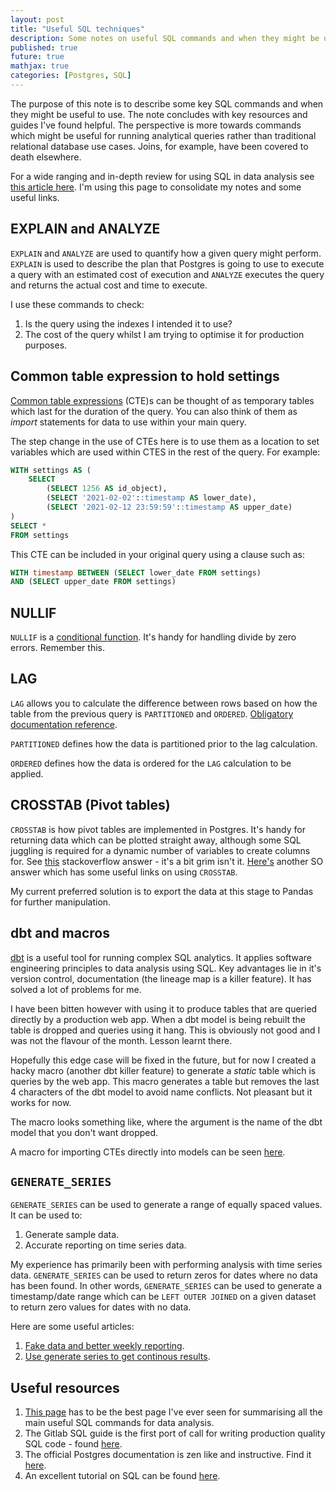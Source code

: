 ```yaml
---
layout: post
title: "Useful SQL techniques"
description: Some notes on useful SQL commands and when they might be useful.
published: true
future: true
mathjax: true
categories: [Postgres, SQL]
---
```


The purpose of this note is to describe some key SQL commands and when they might be useful to use. The note concludes with key resources and guides I've found helpful. The perspective is more towards commands which might be useful for running analytical queries rather than traditional relational database use cases. Joins, for example, have been covered to death elsewhere.

For a wide ranging and in-depth review for using SQL in data analysis see [this article here](https://hakibenita.com/sql-for-data-analysis). I'm using this page to consolidate my notes and some useful links.

## EXPLAIN and ANALYZE

`EXPLAIN` and `ANALYZE` are used to quantify how a given query might perform. `EXPLAIN` is used to describe the plan that Postgres is going to use to execute a query with an estimated cost of execution and `ANALYZE` executes the query and returns the actual cost and time to execute.

I use these commands to check:

1. Is the query using the indexes I intended it to use?
2. The cost of the query whilst I am trying to optimise it for production purposes.


## Common table expression to hold settings

[Common table expressions](https://www.postgresql.org/docs/current/queries-with.html) (CTE)s can be thought of as temporary tables which last for the duration of the query. You can also think of them as _import_ statements for data to use within your main query.

The step change in the use of CTEs here is to use them as a location to set variables which are used within CTES in the rest of the query. For example:

```SQL
WITH settings AS (
	SELECT
		(SELECT 1256 AS id_object),
		(SELECT '2021-02-02'::timestamp AS lower_date),
		(SELECT '2021-02-12 23:59:59'::timestamp AS upper_date)
)
SELECT *
FROM settings
```

This CTE can be included in your original query using a clause such as:

```SQL
WITH timestamp BETWEEN (SELECT lower_date FROM settings)
AND (SELECT upper_date FROM settings)
```

## NULLIF

```NULLIF``` is a [conditional function](https://www.postgresql.org/docs/current/functions-conditional.html). It's handy for handling divide by zero errors. Remember this.

## LAG

```LAG``` allows you to calculate the difference between rows based on how the table from the previous query is `PARTITIONED` and `ORDERED`. [Obligatory documentation reference](https://www.postgresql.org/docs/current/tutorial-window.html).

```PARTITIONED``` defines how the data is partitioned prior to the lag calculation.

```ORDERED``` defines how the data is ordered for the ```LAG``` calculation to be applied.

## CROSSTAB (Pivot tables)

```CROSSTAB``` is how pivot tables are implemented in Postgres. It's handy for returning data which can be plotted straight away, although some SQL juggling is required for a dynamic number of variables to create columns for. See [this](https://stackoverflow.com/questions/12879672/dynamically-generate-columns-for-crosstab-in-postgresql) stackoverflow answer - it's a bit grim isn't it. [Here's](https://stackoverflow.com/questions/39779734/dynamically-generate-columns-in-postgresql) another SO answer which has some useful links on using ```CROSSTAB```.

My current preferred solution is to export the data at this stage to Pandas for further manipulation.

## dbt and macros

[dbt](https://github.com/fishtown-analytics/dbt) is a useful tool for running complex SQL analytics. It applies software engineering principles to data analysis using SQL. Key advantages lie in it's version control, documentation (the lineage map is a killer feature). It has solved a lot of problems for me.

I have been bitten however with using it to produce tables that are queried directly by a production web app. When a dbt model is being rebuilt the table is dropped and queries using it hang. This is obviously not good and I was not the flavour of the month. Lesson learnt there.

Hopefully this edge case will be fixed in the future, but for now I created a hacky macro (another dbt killer feature) to generate a _static_ table which is queries by the web app. This macro generates a table but removes the last 4 characters of the dbt model to avoid name conflicts. Not pleasant but it works for now.

The macro looks something like, where the argument is the name of the dbt model that you don't want dropped.

<script src="https://gist.github.com/TAJD/38cf35819f98831af98de60b9927befe.js"></script>

A macro for importing CTEs directly into models can be seen [here](https://gitlab.com/gitlab-data/analytics/-/merge_requests/4322/diffs?commit_id=e951aec2ae04d888e28f9951e6296a09f998962b#3677f7ec9a0cda5e3249444ea6f0fb5cbba1ff34).

## `GENERATE_SERIES`

`GENERATE_SERIES` can be used to generate a range of equally spaced values. It can be used to:

1. Generate sample data.
2. Accurate reporting on time series data.

My experience has primarily been with performing analysis with time series data. `GENERATE_SERIES` can be used to return zeros for dates where no data has been found. In other words, `GENERATE_SERIES` can be used to generate a timestamp/date range which can be `LEFT OUTER JOINED` on a given dataset to return zero values for dates with no data.

Here are some useful articles:

1. [Fake data and better weekly reporting](https://www.citusdata.com/blog/2018/03/14/fun-with-sql-generate-sql/).
2. [Use generate series to get continous results](https://www.sisense.com/en-gb/blog/use-generate-series-to-get-continuous-results/).

## Useful resources


1. [This page](https://hakibenita.com/sql-for-data-analysis) has to be the best page I've ever seen for summarising all the main useful SQL commands for data analysis.
1. The Gitlab SQL guide is the first port of call for writing production quality SQL code - found [here](https://about.gitlab.com/handbook/business-ops/data-team/platform/sql-style-guide/).
2. The official Postgres documentation is zen like and instructive. Find it [here](https://www.postgresql.org/docs/).
3. An excellent tutorial on SQL can be found [here](https://mode.com/sql-tutorial/).